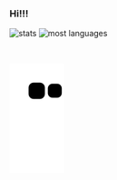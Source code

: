 ### Hi!!!

<p align="left">
<img width="530em" src="https://github-readme-stats.vercel.app/api?username=cristovaom&show_icons=true&theme=vision-friendly-dark" alt="stats"/>
<img width="530em" src="https://github-readme-stats.vercel.app/api/top-langs/?username=cristovaom&layout=compact&theme=vision-friendly-dark" alt="most languages"/>
</p>

<br>

![Snake animation](https://github.com/rafaballerini/rafaballerini/blob/output/github-contribution-grid-snake.svg)
